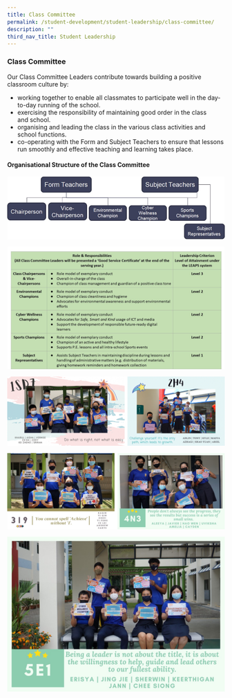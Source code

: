 ```yaml
---
title: Class Committee
permalink: /student-development/student-leadership/class-committee/
description: ""
third_nav_title: Student Leadership
---
```


### Class Committee

Our Class Committee Leaders contribute towards building a positive classroom culture by:

- working together to enable all classmates to participate well in the day-to-day running of the school.
- exercising the responsibility of maintaining good order in the class and school.
- organising and leading the class in the various class activities and school functions.
- co-operating with the Form and Subject Teachers to ensure that lessons run smoothly and effective teaching and learning takes place.

#### Organisational Structure of the Class Committee

![](/images/class%20comm.jpg)

![](/images/roles.jpg)

![](/images/class%20photo%201.png)

![](/images/class%20photo%202.jpg)

![](/images/class%20photo%203.jpg)
